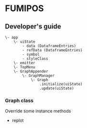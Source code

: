 # FUMIPOS

## Developer's guide

```
\- app
    \- uiState
        - data (DataframeEntries)
        - refData (DataframeEntries)
        - symbol
        - styleClass
    \- emitter
    \- TopMenu
    \- GraphAppender
        \- GraphManager
            \- Graph
                .initialize(uiState)
                .update(uiState)
```

### Graph class

Override some instance methods

* replot
